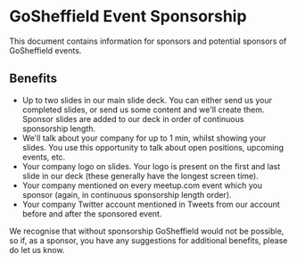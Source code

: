 # GoSheffield Event Sponsorship

This document contains information for sponsors and potential sponsors of GoSheffield events.

## Benefits

- Up to two slides in our main slide deck. You can either send us your completed slides, or send us some content and we'll create them. Sponsor slides are added to our deck in order of continuous sponsorship length.
- We'll talk about your company for up to 1 min, whilst showing your slides. You use this opportunity to talk about open positions, upcoming events, etc.
- Your company logo on slides. Your logo is present on the first and last slide in our deck (these generally have the longest screen time).
- Your company mentioned on every meetup.com event which you sponsor (again, in continuous sponsorship length order).
- Your company Twitter account mentioned in Tweets from our account before and after the sponsored event.

We recognise that without sponsorship GoSheffield would not be possible, so if, as a sponsor, you have any suggestions for additional benefits, please do let us know.
